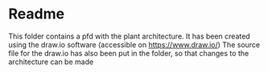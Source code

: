 # Readme
This folder contains a pfd with the plant architecture.
It has been created using the draw.io software (accessible on https://www.draw.io/)
The source file for the draw.io has also been put in the folder, so that changes to the architecture can be made
